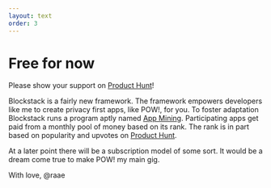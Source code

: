 ```yaml
---
layout: text
order: 3
---
```


# Free for now

Please show your support on [Product Hunt](#)!

Blockstack is a fairly new framework. The framework empowers developers like me to create privacy first apps, like POW!, for you. To foster adaptation Blockstack runs a program aptly named [App Mining](#). Participating apps get paid from a monthly pool of money based on its rank. The rank is in part based on popularity and upvotes on [Product Hunt](#).

At a later point there will be a subscription model of some sort. It would be a dream come true to make POW! my main gig.

With love, @raae
